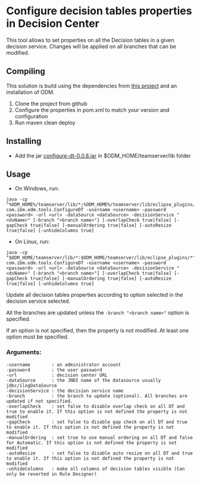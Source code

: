 # Configure decision tables properties in Decision Center

This tool allows to set properties on all the Decision tables in a given decision service. Changes will be applied on all branches that can be modified. 

## Compiling

This solution is build using the dependencies from [this project](https://github.com/DecisionsDev/odm-libs-in-maven/blob/master/README.md) and an installation of ODM.

1. Clone the project from github  
1. Configure the properties in pom.xml to match your version and configuration
1. Run maven clean deploy


## Installing

- Add the jar [configure-dt-0.0.8.jar](configure-dt-0.0.8.jar) in $ODM_HOME/teamserver/lib folder

## Usage

- On Windows, run:
```
java -cp "%ODM_HOME%/teamserver/lib/*;%ODM_HOME%/teamserver/lib/eclipse_plugins/*" com.ibm.odm.tools.ConfigureDT -username <username> -password <password> -url <url> -dataSource <dataSource> -decisionService "<dsName>" [-branch "<branch name>"] [-overlapCheck true|false] [-gapCheck true|false] [-manualOrdering true|false] [-autoResize true|false] [-unhideColumns true]
```
- On Linux, run:
```
java -cp "$ODM_HOME/teamserver/lib/*:$ODM_HOME/teamserver/lib/eclipse_plugins/*" com.ibm.odm.tools.ConfigureDT -username <username> -password <password> -url <url> -dataSource <dataSource> -decisionService "<dsName>" [-branch "<branch name>"] [-overlapCheck true|false] [-gapCheck true|false] [-manualOrdering true|false] [-autoResize true|false] [-unhideColumns true]
```

Update all decision tables properties according to option selected in the decision service selected. 

All the branches are updated unless the `-branch "<branch name>"` option is specified.

If an option is not specified, then the property is not modified. At least one option must be specified.

### Arguments:
```
-username        : an administrator account   
-password        : the user password  
-url             : decision center URL   
-dataSource      : the JNDI name of the datasource usually jdbc/ilogDataSource  
-decisionService : the decision service name  
-branch          : the branch to update (optional). All branches are updated if not specified.
-overlapCheck    : set false to disable overlap check on all DT and true to enable it. If this option is not defined the property is not modified  
-gapCheck        : set false to disable gap check on all DT and true to enable it. If this option is not defined the property is not modified  
-manualOrdering  : set true to use manual ordering on all DT and false for Automatic. If this option is not defined the property is not modified  
-autoResize      : set false to disable auto resize on all DT and true to enable it. If this option is not defined the property is not modified  
-unhideColumns   : make all columns of decision tables visible (Can only be reverted in Rule Designer)
```
